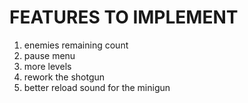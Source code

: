 # FEATURES TO IMPLEMENT
1. enemies remaining count
2. pause menu
3. more levels
4. rework the shotgun
5. better reload sound for the minigun
